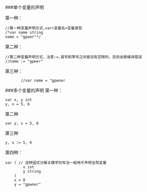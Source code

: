 ###单个变量的声明

第一种：

    //第一种变量声明方式,var+变量名+变量类型
    /*var name string
    name = "gpwer"*/

第二种：

```
//第二种变量声明方式，注意:=,冒号和等号之间是没有空隙的，否则会报编译错误
//name := "gpwer"
```


第三种：
```//根据值自行判断变量的类型
       //var name = "gpwner
```


###多个变量的声明
第一种：
```
var x, y int
y, x = 5, 6
```

第二种
```
var y, x = 5, 6
```

第三种
```
y, x := 5, 6
```

第四种：
```
var ( // 这种因式分解关键字的写法一般用于声明全局变量
        x int
        y string
    )
    x = 8
    y = "gpwner"
```
